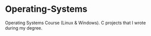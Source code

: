 # Operating-Systems
Operating Systems Course (Linux &amp; Windows).
C projects that I wrote during my degree.
